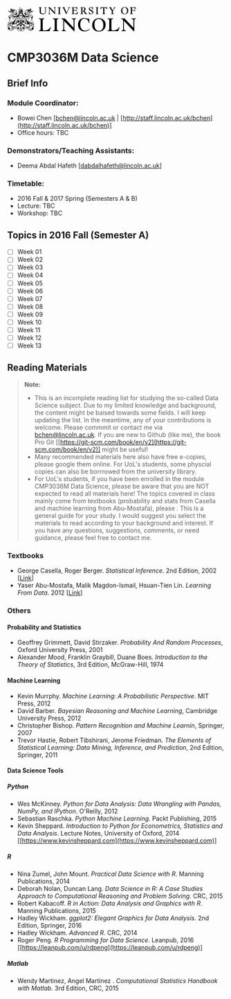![GitHub Logo](figs/uol-logo-dark.png)
# CMP3036M Data Science 

## Brief Info

### Module Coordinator: 
* Bowei Chen [[bchen@lincoln.ac.uk](mailto:bchen@lincoln.ac.uk) | [http://staff.lincoln.ac.uk/bchen](http://staff.lincoln.ac.uk/bchen)]
* Office hours: TBC

### Demonstrators/Teaching Assistants: 
* Deema Abdal Hafeth [[dabdalhafeth@lincoln.ac.uk](dabdalhafeth@lincoln.ac.uk)]

### Timetable: 
* 2016 Fall & 2017 Spring (Semesters A & B)
* Lecture: TBC
* Workshop: TBC


## Topics in 2016 Fall (Semester A)

- [ ] Week 01
- [ ] Week 02
- [ ] Week 03
- [ ] Week 04
- [ ] Week 05
- [ ] Week 06
- [ ] Week 07
- [ ] Week 08
- [ ] Week 09
- [ ] Week 10
- [ ] Week 11
- [ ] Week 12
- [ ] Week 13

## Reading Materials

> **Note:**
>- This is an incomplete reading list for studying the so-called Data Science subject. Due to my limited knowledge and background, the content might be baised towards some fields. I will keep updating the list. In the meantime, any of your contributions is welcome. Please commmit or contact me via [bchen@lincoln.ac.uk](bchen@lincoln.ac.uk). If you are new to Github (like me), the book Pro Git [[https://git-scm.com/book/en/v2](https://git-scm.com/book/en/v2)] might be useful!
>- Many recommended materials here also have free e-copies, please google them online. For UoL's students, some physcial copies can also be borrrowed from the university library. 
>- For UoL's students, if you have been enrolled in the module CMP3036M Data Science, please be aware that you are NOT expected to read all materials here! The topics covered in class mainly come from textbooks (probability and stats from Casella and machine learning from Abu-Mostafa), please . This is a general guide for your study. I would suggest you select the materials to read according to your background and interest. If you have any questions, suggestions, comments, or need guidance, please feel free to contact me.   

### Textbooks
- George Casella, Roger Berger. *Statistical Inference*. 2nd Edition, 2002 [[Link](http://www.cengage.com/search/productOverview.do?N=16+4294945500&Ntk=P_EPI&Ntt=24775198043600432521413985511605179&Ntx=mode%2Bmatchallpartial)]
- Yaser Abu-Mostafa, Malik Magdon-Ismail, Hsuan-Tien Lin. *Learning From Data*. 2012 [[Link](http://amlbook.com/)]

### Others

#### Probability and Statistics
- Geoffrey Grimmett, David Stirzaker. *Probability And Random Processes*, Oxford University Press, 2001
- Alexander Mood, Franklin Graybill, Duane Boes. *Introduction to the Theory of Statistics*, 3rd Edition, McGraw-Hill, 1974

#### Machine Learning
- Kevin Murrphy. *Machine Learning: A Probabilistic Perspective*. MIT Press, 2012
- David Barber. *Bayesian Reasoning and Machine Learning*, Cambridge University Press, 2012
- Christopher Bishop. *Pattern Recognition and Machine Learnin*, Springer, 2007
- Trevor Hastie, Robert Tibshirani, Jerome Friedman. *The Elements of Statistical Learning: Data Mining, Inference, and Prediction*, 2nd Edition, Springer, 2011

#### Data Science Tools

##### Python
- Wes McKinney. *Python for Data Analysis: Data Wrangling with Pandas, NumPy, and IPython*. O'Reilly, 2012
- Sebastian Raschka. *Python Machine Learning*. Packt Publishing, 2015
- Kevin Sheppard. *Introduction to Python for Econometrics, Statistics and Data Analysis*. Lecture Notes, University of Oxford, 2014 [[https://www.kevinsheppard.com](https://www.kevinsheppard.com)]  
  
##### R
- Nina Zumel, John Mount. *Practical Data Science with R*. Manning Publications, 2014
- Deborah Nolan, Duncan Lang. *Data Science in R: A Case Studies Approach to Computational Reasoning and Problem Solving*. CRC, 2015
- Robert Kabacoff. *R in Action: Data Analysis and Graphics with R*. Manning Publications, 2015
- Hadley Wickham. *ggplot2: Elegant Graphics for Data Analysis*. 2nd Edition, Springer, 2016
- Hadley Wickham. *Advanced R*. CRC, 2014
- Roger Peng. *R Programming for Data Science*. Leanpub, 2016 [[https://leanpub.com/u/rdpeng](https://leanpub.com/u/rdpeng)]

##### Matlab
- Wendy Martinez, Angel Martinez . *Computational Statistics Handbook with Matlab*. 3rd Edition, CRC, 2015
